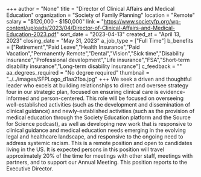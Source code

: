 +++
author = "None"
title = "Director of Clinical Affairs and Medical Education"
organization = "Society of Family Planning"
location = "Remote"
salary = "$120,000 - $150,000"
link = "https://www.societyfp.org/wp-content/uploads/2023/04/Director-of-Clinical-Affairs-and-Medical-Education-2023.pdf"
sort_date = "2023-04-13"
created_at = "April 13, 2023"
closing_date = "May 31, 2023"
a_job_type = ["Full Time"]
b_benefits = ["Retirement","Paid Leave","Health Insurance","Paid Vacation","Permanently Remote","Dental","Vision","Sick time","Disability insurance","Professional development","Life insurance","FSA","Short-term disability insurance","Long-term disability insurance"]
c_feedback = ""
aa_degrees_required = "No degree required"
thumbnail = "../../images/SFPLogo_d1aa21ba.jpg"
+++
We seek a driven and thoughtful leader who excels at building relationships to direct and oversee strategy four in our strategic plan, focused on ensuring clinical care is evidence-informed and person-centered. This role will be focused on overseeing well-established activities (such as the development and dissemination of clinical guidance) and newly-established activities (such as the provision of medical education through the Society Education platform and the Source for Science podcast), as well as developing new work that is responsive to clinical guidance and medical education needs emerging in the evolving legal and healthcare landscape, and responsive to the ongoing need to address systemic racism. This is a remote position and open to candidates living in the US. It is expected persons in this position will travel approximately 20% of the time for meetings with other staff, meetings with partners, and to support our Annual Meeting. This position reports to the Executive Director.  